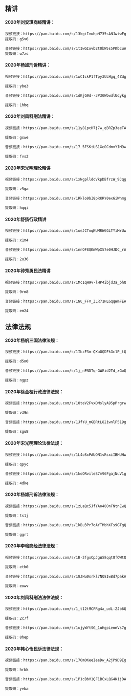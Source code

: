 ## 精讲
#### 2020年刘安琪商经精讲：
    
    视频链接：https://pan.baidu.com/s/13kgiIvuhpH735sANJwtwFg
    提取码：g5v6
    
    音频链接：https://pan.baidu.com/s/1tIwGIovb2t0bW5s5PKbcuA
    提取码：w7zs
    
#### 2020年杨雄刑诉精讲：
    
    视频链接：https://pan.baidu.com/s/1wCIckP1fTpy3ULHgq_4Zdg
    
    提取码：ybe3
    
    音频链接：https://pan.baidu.com/s/1dKjG9d--3P30WbwdlUqykg
    
    提取码：1hbq
    
#### 2020年刘凤科刑法精讲：
    
    视频链接：https://pan.baidu.com/s/11y81pcH7j7w_qBRZp3eeTA
    
    提取码：gswe
    
    音频链接：https://pan.baidu.com/s/17_5FSKtUS1XeOCdmxYIM9w
    
    提取码：fvs2
    
#### 2020年宋光明理论精讲
    
    视频链接：https://pan.baidu.com/s/1xNgplldcVkpDBfrzW_9Jqg
    
    提取码：z5ga
    
    音频链接：https://pan.baidu.com/s/1Rklo9bI8pRKRY0ex6iWnmg
    
    提取码：hqqi
    
#### 2020年舒扬行政精讲
    
    视频链接：https://pan.baidu.com/s/1oeJCTnqKUMRW6GLTYiMrUw
    
    提取码：x1m4
    
    音频链接：https://pan.baidu.com/s/1nnOF8QKmWpX57e0HJDC_rA
    
    提取码：2u36
    
#### 2020年钟秀勇民法精讲
    
    视频链接：https://pan.baidu.com/s/1Mc1qH9v-lHP4ibjd3a_bhQ
    
    提取码：9rn8
    
    音频链接：https://pan.baidu.com/s/1NU_FFV_ZLR71HLGqqWmFEA
    
    提取码：em24
    


## 法律法规

#### 2020年杨帆三国法律法规：
    
    视频链接：https://pan.baidu.com/s/1IbzF3m-QXuOQDFkGc1P_tQ
    
    提取码：d5n0
    
    音频链接：https://pan.baidu.com/s/1j_nPNDTq-GWEid2Td_xGoQ
    
    提取码：ngpz
    
#### 2020年徐金桂行政法律法规：
    
    视频链接：https://pan.baidu.com/s/10teV2FvxDMslyA95pPrgrw
    
    提取码：v39n
    
    音频链接：https://pan.baidu.com/s/1JfYU_mGBRtL82iwnlF519g
    
    提取码：sgu8
    
#### 2020年宋光明理论法律法规：
    
    视频链接：https://pan.baidu.com/s/1L4oSxPAUON1vRsxiIBHUHw
    
    提取码：qpyc
    
    音频链接：https://pan.baidu.com/s/1koORvileS7m96FgajNuV1g
    
    提取码：4dke
    
#### 2020年杨雄刑诉法律法规：
    
    视频链接：https://pan.baidu.com/s/1zLaQc5JfYAo40OnFNtnEwQ
    
    提取码：ts1j
    
    音频链接：https://pan.baidu.com/s/1kBu3Pr7oAYTMbhXFs9GTgQ
    
    提取码：ggrt
    
#### 2020年李晗商经法律法规：
    
    视频链接：https://pan.baidu.com/s/1B-3fgxCpJgWS8qqt8fOWtQ
    
    提取码：eth0
    
    音频链接：https://pan.baidu.com/s/18JHu0srkl7NQ8IwBd7pakA
    
    提取码：eowv
    
#### 2020年刘凤科刑法法律法规：
    
    视频链接：https://pan.baidu.com/s/1_t12tMCFRg4a_udL-ZJb6Q
    
    提取码：2c7f
    
    音频链接：https://pan.baidu.com/s/1ujyWYtSG_1uHgpLennVs7g
    
    提取码：8hep
    
#### 2020年韩心怡民诉法律法规：
    
    视频链接：https://pan.baidu.com/s/17OmOKeeIeeDw_A2jP9D9Eg
    
    提取码：hrbk
    
    音频链接：https://pan.baidu.com/s/1P1cBbV1QF1BCxLQG4K1jDA
    
    提取码：yeba
    
